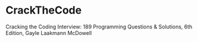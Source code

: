 # CrackTheCode
Cracking the Coding Interview: 189 Programming Questions &amp; Solutions, 6th Edition, Gayle Laakmann McDowell 
